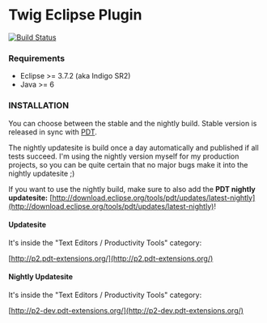 # Twig Eclipse Plugin

[![Build Status](https://secure.travis-ci.org/pulse00/Twig-Eclipse-Plugin.png)](http://travis-ci.org/pulse00/Twig-Eclipse-Plugin)


### Requirements

- Eclipse >= 3.7.2 (aka Indigo SR2)
- Java >= 6

### INSTALLATION

You can choose between the stable and the nightly build. Stable version is released in sync with [PDT](https://projects.eclipse.org/projects/tools.pdt/documentation).

The nightly updatesite is build once a day automatically and published if all tests succeed. I'm using the nightly version myself for my production projects, so you can be quite
certain that no major bugs make it into the nightly updatesite ;)

If you want to use the nightly build, make sure to also add the __PDT nightly updatesite:__ [http://download.eclipse.org/tools/pdt/updates/latest-nightly](http://download.eclipse.org/tools/pdt/updates/latest-nightly)!


#### Updatesite

It's inside the "Text Editors / Productivity Tools" category:

[http://p2.pdt-extensions.org/](http://p2.pdt-extensions.org/)

#### Nightly Updatesite

It's inside the "Text Editors / Productivity Tools" category:

[http://p2-dev.pdt-extensions.org/](http://p2-dev.pdt-extensions.org/)

